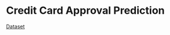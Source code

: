 # Credit Card Approval Prediction
[Dataset](https://www.kaggle.com/datasets/rikdifos/credit-card-approval-prediction?select=application_record.csv)
